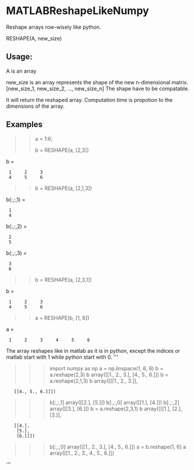 # MATLABReshapeLikeNumpy
Reshape arrays row-wisely like python.

RESHAPE(A, new_size)
## Usage:
A is an array

new_size is an array represents the shape of the new n-dimensional matrix. [new_size_1, new_size_2, ..., new_size_n]
The shape have to be compatable.

It will return the reshaped array. Computation time is propotion to the dimensions of the array.

## Examples

>> a = 1:6;
>> 
>> b = RESHAPE(a, [2,3])

b =

     1     2     3
     4     5     6

>> b = RESHAPE(a, [2,1,3])

b(:,:,1) =

     1
     4


b(:,:,2) =

     2
     5


b(:,:,3) =

     3
     6

>> b = RESHAPE(a, [2,3,1])

b =

     1     2     3
     4     5     6

>> a = RESHAPE(b, [1, 6])

a =

     1     2     3     4     5     6

>> 

The array reshapes like in matlab as it is in python, except the indices or matlab start with 1 while python start with 0.
'''
>>> import numpy as np
>>> a = np.linspace(1, 6, 6)
>>> b = a.reshape(2,3)
>>> b
array([[1., 2., 3.],
       [4., 5., 6.]])
>>> b = a.reshape(2,1,3)
>>> b
array([[[1., 2., 3.]],

       [[4., 5., 6.]]])
>>> b[:,:,1]
array([[2.],
       [5.]])
>>> b[:,:,0]
array([[1.],
       [4.]])
>>> b[:,:,2]
array([[3.],
       [6.]])
>>> b = a.reshape(2,3,1)
>>> b
array([[[1.],
        [2.],
        [3.]],

       [[4.],
        [5.],
        [6.]]])
>>> b[:,:,0]
array([[1., 2., 3.],
       [4., 5., 6.]])
>>> a = b.reshape(1, 6)
>>> a
array([[1., 2., 3., 4., 5., 6.]])

'''
